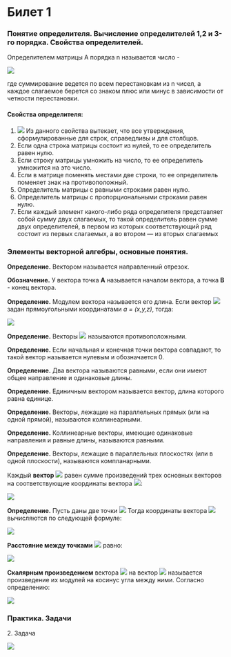 # Билет 1

### Понятие определителя. Вычисление определителей 1,2 и 3-го порядка. Свойства определителей.

Определителем матрицы А порядка n называется число -&#x20;

![](<../.gitbook/assets/image (71) (1).png>)

где суммирование ведется по всем перестановкам из n чисел, а каждое слагаемое берется со знаком плюс или минус в зависимости от четности перестановки.

#### **Свойства определителя:**

1. ![](<../.gitbook/assets/image (53) (1).png>) Из данного свойства вытекает, что все утверждения, сформулированные для строк, справедливы и для столбцов.
2. Если одна строка матрицы состоит из нулей, то ее определитель равен нулю.
3. Если строку матрицы умножить на число, то ее определитель умножится на это число.
4. Если в матрице поменять местами две строки, то ее определитель поменяет знак на противоположный.
5. Определитель матрицы с равными строками равен нулю.
6. Определитель матрицы с пропорциональными строками равен нулю.
7. Если каждый элемент какого-либо ряда определителя представляет собой сумму двух слагаемых, то такой определитель равен сумме двух определителей, в первом из которых соответствующий ряд состоит из первых слагаемых, а во втором — из вторых слагаемых

### Элементы векторной алгебры, основные понятия.

**Определение.** Вектором называется направленный отрезок.&#x20;

**Обозначение.** У вектора точка **A** называется началом вектора, а точка **B** - конец вектора.          &#x20;

**Определение.** Модулем вектора называется его длина. Если вектор ![](<../.gitbook/assets/image (19) (1) (1).png>) задан прямоугольными координатами _a = (x,y,z)_, тогда:

![](<../.gitbook/assets/image (44) (1).png>)

**Определение.** Векторы ![](<../.gitbook/assets/image (52).png>) называются противоположными.

**Определение.** Если начальная и конечная точки вектора совпадают, то такой вектор называется нулевым и обозначается 0.&#x20;

**Определение.** Два вектора называются равными, если они имеют общее направление и одинаковые длины.&#x20;

**Определение.** Единичным вектором называется вектор, длина которого равна единице.&#x20;

**Определение.** Векторы, лежащие на параллельных прямых (или на одной прямой), называются коллинеарными.&#x20;

**Определение.** Коллинеарные векторы, имеющие одинаковые направления и равные длины, называются равными.&#x20;

**Определение.** Векторы, лежащие в параллельных плоскостях (или в одной плоскости), называются компланарными.

Каждый **вектор** ![](<../.gitbook/assets/image (94) (1) (1) (1).png>) равен сумме произведений трех основных векторов на соответствующие координаты вектора ![](<../.gitbook/assets/image (94) (1) (1) (1).png>):&#x20;

![](<../.gitbook/assets/image (23) (1).png>)



**Определение.** Пусть даны две точки ![](<../.gitbook/assets/image (50) (1).png>) Тогда координаты вектора ![](<../.gitbook/assets/image (45) (1).png>) вычисляются по следующей формуле:&#x20;

![](<../.gitbook/assets/image (70) (1).png>)

**Расстояние между точками** ![](<../.gitbook/assets/image (55) (1).png>)  равно:&#x20;

![](<../.gitbook/assets/image (65).png>)

**Скалярным произведением** вектора ![](<../.gitbook/assets/image (48) (1) (1).png>) на вектор ![](<../.gitbook/assets/image (63) (1).png>) называется произведение их модулей на косинус угла между ними. Согласно определению:

![](<../.gitbook/assets/image (92).png>)

### Практика. Задачи

2\. Задача

![](<../.gitbook/assets/image (33).png>)
